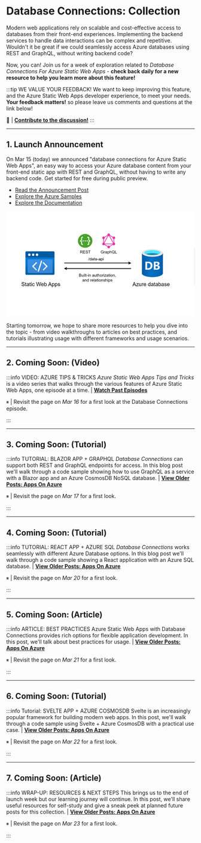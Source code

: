 # Database Connections: Collection

Modern web applications rely on scalable and cost-effective access to databases from their front-end experiences. Implementing the backend services to handle data interactions can be complex and repetitive. Wouldn't it be great if we could seamlessly access Azure databases using REST and GraphQL, without writing backend code?

Now, you can! Join us for a week of exploration related to _Database Connections For Azure Static Web Apps_ - **check back daily for a new resource to help you learn more about this feature!**

:::tip WE VALUE YOUR FEEDBACK!
We want to keep improving this feature, and the Azure Static Web Apps developer experience, to meet your needs. **Your feedback matters!** so please leave us comments and questions at the link below!

💬 | [**Contribute to the discussion!**](https://github.com/Azure/static-web-apps/discussions/1111)
:::

---

## 1. Launch Announcement

On Mar 15 (today) we announced "database connections for Azure Static Web Apps", an easy way to access your Azure database content from your front-end static app with REST and GraphQL, without having to write any backend code. Get started for free during public preview.
 * [Read the Announcement Post](https://aka.ms/swa/db/announcement)
 * [Explore the Azure Samples](https://aka.ms/swa/db/samples)
 * [Explore the Documentation](https://aka.ms/swa/db/docs)

![Static Web Apps Database Connections](../../../static/img/collections/swa-database-connections.png)

Starting tomorrow, we hope to share more resources to help you dive into the topic - from video walkthroughs to articles on best practices, and tutorials illustrating usage with different frameworks and usage scenarios.

---

## 2. Coming Soon: (Video)

:::info VIDEO: AZURE TIPS & TRICKS
_Azure Static Web Apps Tips and Tricks_ is a video series that walks through the various features of Azure Static Web Apps, one episode at a time. | [**Watch Past Episodes**](https://learn.microsoft.com/en-us/shows/azure-tips-and-tricks-static-web-apps/)

⏸ | Revisit the page on _Mar 16_ for a first look at the Database Connections episode.

:::

---

## 3. Coming Soon: (Tutorial)

:::info TUTORIAL: BLAZOR APP + GRAPHQL
_Database Connections_ can support both REST and GraphQL endpoints for access. In this blog post we'll walk through a code sample showing how to use GraphQL as a service with a Blazor app and an Azure CosmosDB NoSQL database. | [**View Older Posts: Apps On Azure**](https://techcommunity.microsoft.com/t5/apps-on-azure-blog/bg-p/AppsonAzureBlog/label-name/Static%20Web%20Apps)

⏸ | Revisit the page on _Mar 17_ for a first look.

:::

---

## 4. Coming Soon: (Tutorial)

:::info TUTORIAL: REACT APP + AZURE SQL
_Database Connections_ works seamlessly with different Azure Database options. In this blog post we'll walk through a code sample showing a React application with an Azure SQL database. | [**View Older Posts: Apps On Azure**](https://techcommunity.microsoft.com/t5/apps-on-azure-blog/bg-p/AppsonAzureBlog/label-name/Static%20Web%20Apps)

⏸ | Revisit the page on _Mar 20_ for a first look.

:::

---

## 5. Coming Soon: (Article)

:::info ARTICLE: BEST PRACTICES 
Azure Static Web Apps with Database Connections provides rich options for flexible application development. In this post, we'll talk about best practices for usage. | [**View Older Posts: Apps On Azure**](https://techcommunity.microsoft.com/t5/apps-on-azure-blog/bg-p/AppsonAzureBlog/label-name/Static%20Web%20Apps)

⏸ | Revisit the page on _Mar 21_ for a first look.

:::

---

## 6. Coming Soon: (Tutorial)

:::info Tutorial: SVELTE APP + AZURE COSMOSDB
Svelte is an increasingly popular framework for building modern web apps. In this post, we'll walk through a code sample using Svelte + Azure CosmosDB with a practical use case. | [**View Older Posts: Apps On Azure**](https://techcommunity.microsoft.com/t5/apps-on-azure-blog/bg-p/AppsonAzureBlog/label-name/Static%20Web%20Apps)

⏸ | Revisit the page on _Mar 22_ for a first look.

:::

---

## 7. Coming Soon: (Article)

:::info WRAP-UP: RESOURCES & NEXT STEPS
This brings us to the end of launch week but our learning journey will continue. In this post, we'll share useful resources for self-study and give a sneak peek at planned future posts for this collection. | [**View Older Posts: Apps On Azure**](https://techcommunity.microsoft.com/t5/apps-on-azure-blog/bg-p/AppsonAzureBlog/label-name/Static%20Web%20Apps)

⏸ | Revisit the page on _Mar 23_ for a first look.

:::



